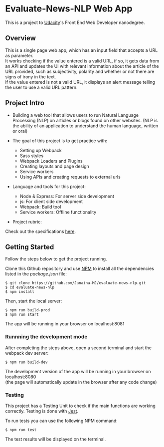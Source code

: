 # Evaluate-News-NLP Web App

This is a project to [Udacity](https://www.udacity.com/us)'s Front End Web Developer nanodegree.

## Overview

This is a single page web app, which has an input field that accepts a URL as parameter.  
It works checking if the value entered is a valid URL, if so, it gets data from an API and updates the UI with relevant information about the article of the URL provided, such as subjectivity, polarity and whether or not there are signs of irony in the text.   
If the value entered is not a valid URL, it displays an alert message telling the user to use a valid URL pattern.

## Project Intro

* Building a web tool that allows users to run Natural Language Processing (NLP) on articles or blogs found on other websites. (NLP is the ability of an application to understand the human language, written or oral)

* The goal of this project is to get practice with:
  - Setting up Webpack
  - Sass styles
  - Webpack Loaders and Plugins
  - Creating layouts and page design
  - Service workers
  - Using APIs and creating requests to external urls

* Language and tools for this project:
  - Node & Express: For server side development
  - js: For client side development
  - Webpack: Build tool
  - Service workers: Offline functionality

* Project rubric: 

Check out the specifications [here](https://review.udacity.com/#!/rubrics/2668/view).

## Getting Started

Follow the steps below to get the project running.

Clone this Github repository and use [NPM](https://www.w3schools.com/whatis/whatis_npm.asp) to install all the dependencies listed in the _package.json_ file:

```
$ git clone https://github.com/Janaina-MJ/evaluate-news-nlp.git
$ cd evaluate-news-nlp
$ npm install
```

Then, start the local server:

```
$ npm run build-prod
$ npm run start
```

The app will be running in your browser on localhost:8081

### Runnning the development mode

After completing the steps above, open a second terminal and start the webpack dev server:

`$ npm run build-dev`

The development version of the app will be running in your browser on localhost:8080  
(the page will automatically update in the browser after any code change)


### Testing

This project has a Testing Unit to check if the main functions are working correctly.
Testing is done with [Jest](https://jestjs.io/). 

To run tests you can use the following NPM command:

`$ npm run test`

The test results will be displayed on the terminal.

